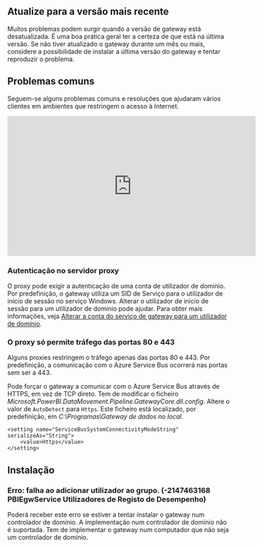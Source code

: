 ## <a name="update-to-the-latest-version"></a>Atualize para a versão mais recente
Muitos problemas podem surgir quando a versão de gateway está desatualizada.  É uma boa prática geral ter a certeza de que está na última versão.  Se não tiver atualizado o gateway durante um mês ou mais, considere a possibilidade de instalar a última versão do gateway e tentar reproduzir o problema.

## <a name="common-issues"></a>Problemas comuns
Seguem-se alguns problemas comuns e resoluções que ajudaram vários clientes em ambientes que restringem o acesso à Internet.

<iframe width="560" height="315" src="https://www.youtube.com/embed/-t7RO6mHATI?showinfo=0" frameborder="0" allowfullscreen></iframe>

### <a name="authentication-to-proxy-server"></a>Autenticação no servidor proxy
O proxy pode exigir a autenticação de uma conta de utilizador de domínio. Por predefinição, o gateway utiliza um SID de Serviço para o utilizador de início de sessão no serviço Windows. Alterar o utilizador de início de sessão para um utilizador de domínio pode ajudar. Para obter mais informações, veja [Alterar a conta do serviço de gateway para um utilizador de domínio](../service-gateway-proxy.md#changing-the-gateway-service-account-to-a-domain-user).

### <a name="your-proxy-only-allows-ports-80-and-443-traffic"></a>O proxy só permite tráfego das portas 80 e 443
Alguns proxies restringem o tráfego apenas das portas 80 e 443. Por predefinição, a comunicação com o Azure Service Bus ocorrerá nas portas sem ser a 443.

Pode forçar o gateway a comunicar com o Azure Service Bus através de HTTPS, em vez de TCP direto. Tem de modificar o ficheiro *Microsoft.PowerBI.DataMovement.Pipeline.GatewayCore.dll.config*. Altere o valor de `AutoDetect` para `Https`. Este ficheiro está localizado, por predefinição, em *C:\Programas\Gateway de dados no local*.

```
<setting name="ServiceBusSystemConnectivityModeString" serializeAs="String">
    <value>Https</value>
</setting>
```

## <a name="installation"></a>Instalação
### <a name="error-failed-to-add-user-to-group---2147463168---pbiegwservice---performance-log-users---"></a>Erro: falha ao adicionar utilizador ao grupo.  (-2147463168   PBIEgwService   Utilizadores de Registo de Desempenho)
Poderá receber este erro se estiver a tentar instalar o gateway num controlador de domínio. A implementação num controlador de domínio não é suportada. Tem de implementar o gateway num computador que não seja um controlador de domínio.

